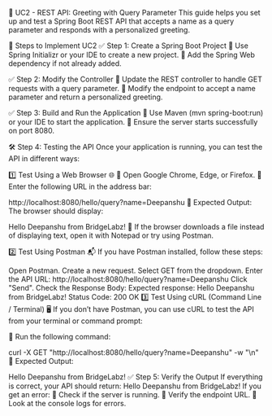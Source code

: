 🚀 UC2 - REST API: Greeting with Query Parameter
This guide helps you set up and test a Spring Boot REST API that accepts a name as a query parameter and responds with a personalized greeting.

📌 Steps to Implement UC2
✅ Step 1: Create a Spring Boot Project
🔹 Use Spring Initializr or your IDE to create a new project.
🔹 Add the Spring Web dependency if not already added.

✅ Step 2: Modify the Controller
🔹 Update the REST controller to handle GET requests with a query parameter.
🔹 Modify the endpoint to accept a name parameter and return a personalized greeting.

✅ Step 3: Build and Run the Application
🔹 Use Maven (mvn spring-boot:run) or your IDE to start the application.
🔹 Ensure the server starts successfully on port 8080.

🛠 Step 4: Testing the API
Once your application is running, you can test the API in different ways:

1️⃣ Test Using a Web Browser 🌐
🔹 Open Google Chrome, Edge, or Firefox.
🔹 Enter the following URL in the address bar:

http://localhost:8080/hello/query?name=Deepanshu
🔹 Expected Output: The browser should display:

Hello Deepanshu from BridgeLabz!
🔹 If the browser downloads a file instead of displaying text, open it with Notepad or try using Postman.

2️⃣ Test Using Postman 📬
If you have Postman installed, follow these steps:

Open Postman.
Create a new request.
Select GET from the dropdown.
Enter the API URL:
http://localhost:8080/hello/query?name=Deepanshu
Click "Send".
Check the Response Body:
Expected response:
Hello Deepanshu from BridgeLabz!
Status Code: 200 OK
3️⃣ Test Using cURL (Command Line / Terminal) 🖥️
If you don’t have Postman, you can use cURL to test the API from your terminal or command prompt:

🔹 Run the following command:

curl -X GET "http://localhost:8080/hello/query?name=Deepanshu" -w "\n"
🔹 Expected Output:

Hello Deepanshu from BridgeLabz!
✅ Step 5: Verify the Output
If everything is correct, your API should return:
Hello Deepanshu from BridgeLabz!
If you get an error:
🔹 Check if the server is running.
🔹 Verify the endpoint URL.
🔹 Look at the console logs for errors.

